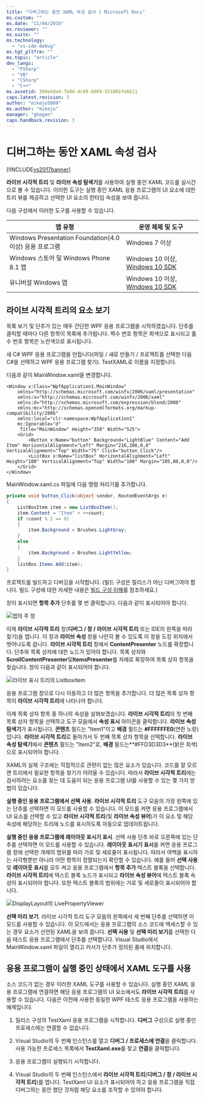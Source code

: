 ```yaml
---
title: "디버그하는 동안 XAML 속성 검사 | Microsoft Docs"
ms.custom: ""
ms.date: "11/04/2016"
ms.reviewer: ""
ms.suite: ""
ms.technology: 
  - "vs-ide-debug"
ms.tgt_pltfrm: ""
ms.topic: "article"
dev_langs: 
  - "FSharp"
  - "VB"
  - "CSharp"
  - "C++"
ms.assetid: 390edde4-7b8d-4c89-8d69-55106b7e6b11
caps.latest.revision: 3
author: "mikejo5000"
ms.author: "mikejo"
manager: "ghogen"
caps.handback.revision: 3
---
```

# 디버그하는 동안 XAML 속성 검사
[!INCLUDE[vs2017banner](../code-quality/includes/vs2017banner.md)]

**라이브 시각적 트리** 및 **라이브 속성 탐색기**를 사용하여 실행 중인 XAML 코드를 실시간으로 볼 수 있습니다.  이러한 도구는 실행 중인 XAML 응용 프로그램의 UI 요소에 대한 트리 뷰를 제공하고 선택한 UI 요소의 런타임 속성을 보여 줍니다.  
  
 다음 구성에서 이러한 도구를 사용할 수 있습니다.  
  
|앱 유형|운영 체제 및 도구|  
|----------|----------------|  
|Windows Presentation Foundation\(4.0 이상\) 응용 프로그램|Windows 7 이상|  
|Windows 스토어 및 Windows Phone 8.1 앱|Windows 10 이상, [Windows 10 SDK](https://dev.windows.com/en-us/downloads/windows-10-sdk)|  
|유니버설 Windows 앱|Windows 10 이상, [Windows 10 SDK](https://dev.windows.com/en-us/downloads/windows-10-sdk)|  
  
## 라이브 시각적 트리의 요소 보기  
 목록 보기 및 단추가 있는 매우 간단한 WPF 응용 프로그램을 시작하겠습니다.  단추를 클릭할 때마다 다른 항목이 목록에 추가됩니다.  짝수 번호 항목은 회색으로 표시되고 홀수 번호 항목은 노란색으로 표시됩니다.  
  
 새 C\# WPF 응용 프로그램을 만듭니다\(파일 \/ 새로 만들기 \/ 프로젝트를 선택한 다음 C\#을 선택하고 WPF 응용 프로그램 찾기\).  TestXAML로 이름을 지정합니다.  
  
 다음과 같이 MainWindow.xaml을 변경합니다.  
  
```xaml  
<Window x:Class="WpfApplication1.MainWindow"  
    xmlns="http://schemas.microsoft.com/winfx/2006/xaml/presentation"  
    xmlns:x="http://schemas.microsoft.com/winfx/2006/xaml"  
    xmlns:d="http://schemas.microsoft.com/expression/blend/2008"  
    xmlns:mc="http://schemas.openxmlformats.org/markup-compatibility/2006"  
    xmlns:local="clr-namespace:WpfApplication1"  
    mc:Ignorable="d"  
     Title="MainWindow" Height="350" Width="525">  
    <Grid>  
        <Button x:Name="button" Background="LightBlue" Content="Add Item" HorizontalAlignment="Left" Margin="216,206,0,0" VerticalAlignment="Top" Width="75" Click="button_Click"/>  
        <ListBox x:Name="listBox" HorizontalAlignment="Left" Height="100" VerticalAlignment="Top" Width="100" Margin="205,80,0,0"/>  
    </Grid>  
</Window>  
```  
  
 MainWindow.xaml.cs 파일에 다음 명령 처리기를 추가합니다.  
  
```c#  
private void button_Click(object sender, RoutedEventArgs e)  
{  
    ListBoxItem item = new ListBoxItem();  
    item.Content = "Item" + ++count;  
    if (count % 2 == 0)  
    {  
        item.Background = Brushes.LightGray;  
    }  
    else  
    {  
        item.Background = Brushes.LightYellow;  
    }  
    listBox.Items.Add(item);  
}  
```  
  
 프로젝트를 빌드하고 디버깅을 시작합니다.  \(빌드 구성은 릴리스가 아닌 디버그여야 합니다.  빌드 구성에 대한 자세한 내용은 [빌드 구성 이해](../ide/understanding-build-configurations.md)를 참조하세요.\)  
  
 창이 표시되면 **항목 추가** 단추를 몇 번 클릭합니다.  다음과 같이 표시되어야 합니다.  
  
 ![앱의 주 창](../debugger/media/livevisualtree-app.png "LiveVIsualTree\-App")  
  
 이제 **라이브 시각적 트리** 창\(**디버그 \/ 창 \/ 라이브 시각적 트리** 또는 IDE의 왼쪽을 따라 찾기\)을 엽니다.  이 창과 **라이브 속성** 창을 나란히 볼 수 있도록 이 창을 도킹 위치에서 벗어나도록 끕니다.  **라이브 시각적 트리** 창에서 **ContentPresenter** 노드를 확장합니다.  단추와 목록 상자에 대한 노드가 있어야 합니다.  목록 상자와 **ScrollContentPresenter**및**ItemsPresenter**를 차례로 확장하여 목록 상자 항목을 찾습니다.  창이 다음과 같이 표시되어야 합니다.  
  
 ![라이브 표시 트리의 Listboxitem](../debugger/media/livevisualtree-listboxitems.png "LiveVisualTree\-ListBoxItems")  
  
 응용 프로그램 창으로 다시 이동하고 더 많은 항목을 추가합니다.  더 많은 목록 상자 항목이 **라이브 시각적 트리**에 나타나야 합니다.  
  
 이제 목록 상자 항목 중 하나의 속성을 살펴보겠습니다.  **라이브 시각적 트리**의 첫 번째 목록 상자 항목을 선택하고 도구 모음에서 **속성 표시** 아이콘을 클릭합니다.  **라이브 속성 탐색기**가 표시됩니다.  **콘텐츠** 필드는 "Item1"이고 **배경** 필드는 **\#FFFFFFE0**\(연한 노랑\)입니다.  **라이브 시각적 트리**로 돌아가서 두 번째 목록 상자 항목을 선택합니다.  **라이브 속성 탐색기**에서 **콘텐츠** 필드는 "Item2"로, **배경** 필드는**\#FFD3D3D3**\(밝은 회색\)으로 표시되어야 합니다.  
  
 XAML의 실제 구조에는 직접적으로 관련이 없는 많은 요소가 있습니다. 코드를 잘 모르면 트리에서 필요한 항목을 찾기가 어려울 수 있습니다.  따라서 **라이브 시각적 트리**에는 검사하려는 요소를 찾는 데 도움이 되는 응용 프로그램 UI를 사용할 수 있는 몇 가지 방법이 있습니다.  
  
 **실행 중인 응용 프로그램에서 선택 사용**.  **라이브 시각적 트리** 도구 모음의 가장 왼쪽에 있는 단추를 선택하면 이 모드를 사용할 수 있습니다.  이 모드를 켜면 응용 프로그램에서 UI 요소를 선택할 수 있고 **라이브 시각적 트리**\(및 **라이브 속성 뷰어**\)가 이 요소 및 해당 속성에 해당하는 트리에 노드를 표시하도록 자동으로 업데이트됩니다.  
  
 **실행 중인 응용 프로그램에 레이아웃 표시기 표시**.  선택 사용 단추 바로 오른쪽에 있는 단추를 선택하면 이 모드를 사용할 수 있습니다.  **레이아웃 표시기 표시**를 켜면 응용 프로그램 창에 선택한 개체의 범위를 따라 가로 및 세로줄이 표시됩니다. 따라서 여백을 표시하는 사각형뿐만 아니라 어떤 항목이 정렬되는지 확인할 수 있습니다.  예를 들어 **선택 사용** 및 **레이아웃 표시**를 모두 켜고 응용 프로그램에서 **항목 추가** 텍스트 블록을 선택합니다.  **라이브 시각적 트리**에 텍스트 블록 노드가 표시되고 **라이브 속성 뷰어**에 텍스트 블록 속성이 표시되어야 합니다. 또한 텍스트 블록의 범위에는 가로 및 세로줄이 표시되어야 합니다.  
  
 ![DisplayLayout의 LivePropertyViewer](../debugger/media/livevisualtreelivepropertyviewer-displaylayout.png "LiveVisualTreeLivePropertyViewer\-DisplayLayout")  
  
 **선택 미리 보기**.  라이브 시각적 트리 도구 모음의 왼쪽에서 세 번째 단추를 선택하면 이 모드를 사용할 수 있습니다.  이 모드에서는 응용 프로그램의 소스 코드에 액세스할 수 있는 경우 요소가 선언된 XAML을 보여 줍니다.  **선택 사용** 및 **선택 미리 보기**를 선택한 다음 테스트 응용 프로그램에서 단추를 선택합니다.  Visual Studio에서 MainWindow.xaml 파일이 열리고 커서가 단추가 정의된 줄에 위치합니다.  
  
## 응용 프로그램이 실행 중인 상태에서 XAML 도구를 사용  
 소스 코드가 없는 경우 이러한 XAML 도구를 사용할 수 있습니다.  실행 중인 XAML 응용 프로그램에 연결하면 해당 응용 프로그램의 UI 요소에서도 **라이브 시각적 트리**를 사용할 수 있습니다.  다음은 이전에 사용한 동일한 WPF 테스트 응용 프로그램을 사용하는 예제입니다.  
  
1.  릴리스 구성의 TestXaml 응용 프로그램을 시작합니다.  **디버그** 구성으로 실행 중인 프로세스에는 연결할 수 없습니다.  
  
2.  Visual Studio의 두 번째 인스턴스를 열고 **디버그 \/ 프로세스에 연결**을 클릭합니다.  사용 가능한 프로세스 목록에서 **TestXaml.exe**를 찾고 **연결**을 클릭합니다.  
  
3.  응용 프로그램이 실행되기 시작합니다.  
  
4.  Visual Studio의 두 번째 인스턴스에서 **라이브 시각적 트리**\(**디버그 \/ 창 \/ 라이브 시각적 트리**\)를 엽니다.  TestXaml UI 요소가 표시되어야 하고 응용 프로그램을 직접 디버그하는 동안 했던 것처럼 해당 요소를 조작할 수 있어야 합니다.